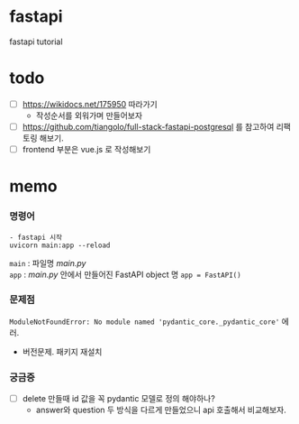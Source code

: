 # fastapi
fastapi tutorial

# todo
- [ ] https://wikidocs.net/175950 따라가기
  - 작성순서를 외워가며 만들어보자
- [ ] https://github.com/tiangolo/full-stack-fastapi-postgresql 를 참고하여 리팩토링 해보기.
- [ ] frontend 부분은 vue.js 로 작성해보기

# memo

### 명령어
```console
- fastapi 시작
uvicorn main:app --reload
```
`main`  : 파일명 _main.py_  
`app` : _main.py_ 안에서 만들어진 FastAPI object 명 `app = FastAPI()`


### 문제점
`ModuleNotFoundError: No module named 'pydantic_core._pydantic_core'` 에러.
- 버전문제. 패키지 재설치

### 궁금증
- [ ] delete 만들때 id 값을 꼭 pydantic 모델로 정의 해야하나?
  -  answer와 question 두 방식을 다르게 만들었으니 api 호출해서 비교해보자.
